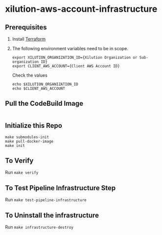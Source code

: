 # xilution-aws-account-infrastructure

## Prerequisites

1. Install [Terraform](https://www.terraform.io/)
1. The following environment variables need to be in scope.
    ```
    export XILUTION_ORGANIZATION_ID={Xilution Organization or Sub-organization ID}
    export CLIENT_AWS_ACCOUNT={Client AWS Account ID}
    ```

    Check the values
    ```
    echo $XILUTION_ORGANIZATION_ID
    echo $CLIENT_AWS_ACCOUNT
    ```

## Pull the CodeBuild Image

```

```

## Initialize this Repo

```
make submodules-init
make pull-docker-image
make init
```

## To Verify

Run `make verify`

## To Test Pipeline Infrastructure Step

Run `make test-pipeline-infrastructure`

## To Uninstall the infrastructure

Run `make infrastructure-destroy`

